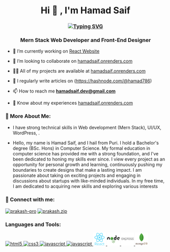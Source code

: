 <h1 align="center">Hi 🤖 , I'm Hamad Saif</h1>
<h3 align="center"><a href="https://git.io/typing-svg"><img src="https://readme-typing-svg.herokuapp.com?font=Fira+Code&pause=1000&center=true&vCenter=true&width=435&lines=Mern+Stack+Developer;Front-End+Designer;" alt="Typing SVG" /></a></h3>
<h3 align="center">Mern Stack Web Developer and Front-End Designer</h3>

- 🔭 I’m currently working on [React Website](https://hamadsaif.vercel.app)                 

- 👯 I’m looking to collaborate on  [hamadsaif.onrenders.com](https://hamadsaif.onrender.com/)

- 👨‍💻 All of my projects are available at [hamadsaif.onrenders.com](https://hamadsaif.onrender.com/)

- 📝 I regularly write articles on (https://hashnode.com/@hamad786)

- 📫 How to reach me **hamadsaif.dev@gmail.com**

- 📄 Know about my experiences [hamadsaif.onrenders.com](https://hamadsaif.onrender.com/)

<h3 align="left">🤖 More About Me:</h3>
<p align="left">

- I have strong technical skills in Web development (Mern Stack), UI/UX, WordPress, .

- Hello, my name is Hamad Saif, and I hail from Puri. I hold a Bachelor's degree (BSc. Hons) in Computer Science. My formal education in computer science has provided me with a strong foundation, and I've been dedicated to honing my skills ever since. I view every project as an opportunity for personal growth and learning, continuously pushing my boundaries to create designs that make a lasting impact. I am passionate about taking on exciting projects and engaging in discussions about startups with like-minded individuals. In my free time, I am dedicated to acquiring new skills and exploring various interests


<h3 align="left">📩 Connect with me:</h3> 
<p align="left">
<a href="https://linkedin.com/in/prakash-pro" target="blank"><img align="center" src="https://raw.githubusercontent.com/rahuldkjain/github-profile-readme-generator/master/src/images/icons/Social/linked-in-alt.svg" alt="prakash-pro" height="30" width="40" /></a>
<a href="https://instagram.com/prakash.zip" target="blank"><img align="center" src="https://raw.githubusercontent.com/rahuldkjain/github-profile-readme-generator/master/src/images/icons/Social/instagram.svg" alt="prakash.zip" height="30" width="40" /></a>
</p>

<h3 align="left">Languages and Tools:</h3>
<p align="left">
  <a href="https://www.w3.org/html/" target="_blank" rel="noreferrer"> <img src="https://hamadsaif.onrender.com/assets/img/html.png" alt="html5" width="40" height="40"/> </a>
 <a href="https://www.w3schools.com/css/" target="_blank" rel="noreferrer"> <img src="https://hamadsaif.onrender.com/assets/img/css.png-+" alt="css3" width="40" height="40"/> </a>
  <a href="https://developer.mozilla.org/en-US/docs/Web/JavaScript" target="_blank" rel="noreferrer"> <img src="https://hamadsaif.onrender.com/assets/img/Javascript.png" alt="javascript" width="40" height="40"/> </a>
  <a href="https://getbootstrap.com/" target="_blank" rel="noreferrer"> <img src="https://img.icons8.com/?size=96&id=PndQWK6M1Hjo&format=png" alt="javascript" width="40" height="40"/> </a>
   <a href="https://reactjs.org/" target="_blank" rel="noreferrer"> <img src="https://raw.githubusercontent.com/devicons/devicon/master/icons/react/react-original-wordmark.svg" alt="react" width="40" height="40"/> </a><a href="https://nodejs.org" target="_blank" rel="noreferrer"> <img src="https://raw.githubusercontent.com/devicons/devicon/master/icons/nodejs/nodejs-original-wordmark.svg" alt="nodejs" width="40" height="40"/> </a><a href="https://expressjs.com" target="_blank" rel="noreferrer"> <img src="https://raw.githubusercontent.com/devicons/devicon/master/icons/express/express-original-wordmark.svg" alt="express" width="40" height="40"/> </a> <a href="https://www.mongodb.com/" target="_blank" rel="noreferrer"> <img src="https://raw.githubusercontent.com/devicons/devicon/master/icons/mongodb/mongodb-original-wordmark.svg" alt="mongodb" width="40" height="40"/> </a>
</p>


